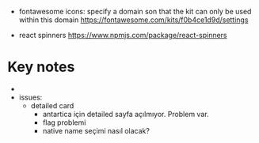 - fontawesome icons: specify a domain son that the kit can only be used within this domain https://fontawesome.com/kits/f0b4ce1d9d/settings

- react spinners
  https://www.npmjs.com/package/react-spinners

# Key notes

-
- issues:
  - detailed card
    - antartica için detailed sayfa açılmıyor. Problem var.
    - flag problemi
    - native name seçimi nasıl olacak?
